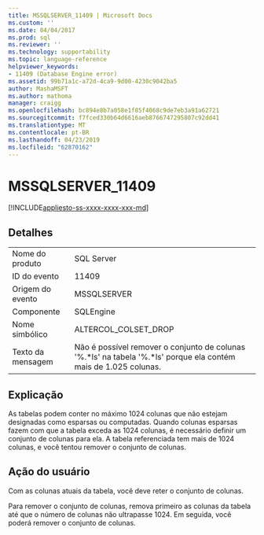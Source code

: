 ```yaml
---
title: MSSQLSERVER_11409 | Microsoft Docs
ms.custom: ''
ms.date: 04/04/2017
ms.prod: sql
ms.reviewer: ''
ms.technology: supportability
ms.topic: language-reference
helpviewer_keywords:
- 11409 (Database Engine error)
ms.assetid: 99b71a1c-a72d-4ca9-9d00-4230c9042ba5
author: MashaMSFT
ms.author: mathoma
manager: craigg
ms.openlocfilehash: bc894e8b7a058e1f85f4068c9de7eb3a91a62721
ms.sourcegitcommit: f7fced330b64d6616aeb8766747295807c92dd41
ms.translationtype: MT
ms.contentlocale: pt-BR
ms.lasthandoff: 04/23/2019
ms.locfileid: "62870162"
---
```

# <a name="mssqlserver11409"></a>MSSQLSERVER_11409
[!INCLUDE[appliesto-ss-xxxx-xxxx-xxx-md](../../includes/appliesto-ss-xxxx-xxxx-xxx-md.md)]
  
## <a name="details"></a>Detalhes  
  
|||  
|-|-|  
|Nome do produto|SQL Server|  
|ID do evento|11409|  
|Origem do evento|MSSQLSERVER|  
|Componente|SQLEngine|  
|Nome simbólico|ALTERCOL_COLSET_DROP|  
|Texto da mensagem|Não é possível remover o conjunto de colunas '%.*ls' na tabela '%.\*ls' porque ela contém mais de 1.025 colunas.|  
  
## <a name="explanation"></a>Explicação  
As tabelas podem conter no máximo 1024 colunas que não estejam designadas como esparsas ou computadas. Quando colunas esparsas fazem com que a tabela exceda as 1024 colunas, é necessário definir um conjunto de colunas para ela. A tabela referenciada tem mais de 1024 colunas, e você tentou remover o conjunto de colunas.  
  
## <a name="user-action"></a>Ação do usuário  
Com as colunas atuais da tabela, você deve reter o conjunto de colunas.  
  
Para remover o conjunto de colunas, remova primeiro as colunas da tabela até que o número de colunas não ultrapasse 1024. Em seguida, você poderá remover o conjunto de colunas.  
  
